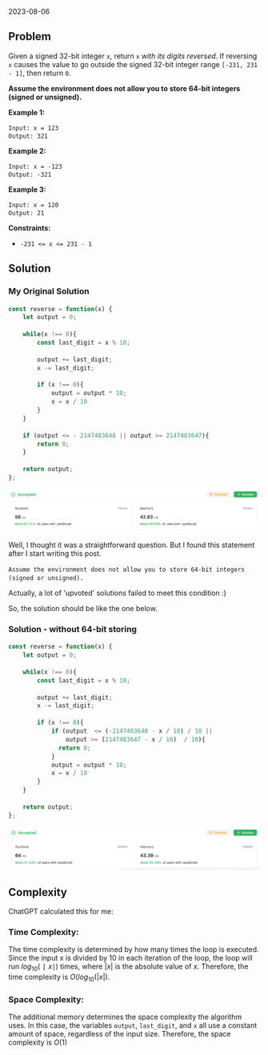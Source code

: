 2023-08-06

## Problem

Given a signed 32-bit integer `x`, return `x` *with its digits reversed*. If reversing `x` causes the value to go outside the signed 32-bit integer range `[-231, 231 - 1]`, then return `0`.

**Assume the environment does not allow you to store 64-bit integers (signed or unsigned).** 

**Example 1:**

```
Input: x = 123
Output: 321
```

**Example 2:**

```
Input: x = -123
Output: -321
```

**Example 3:**

```
Input: x = 120
Output: 21
```

**Constraints:**

- `-231 <= x <= 231 - 1`

## Solution

### My Original Solution

```javascript
const reverse = function(x) {
    let output = 0;

    while(x !== 0){
        const last_digit = x % 10;

        output += last_digit;
        x -= last_digit;

        if (x !== 0){
            output = output * 10;
            x = x / 10
        }
    }

    if (output <= - 2147483648 || output >= 2147483647){
        return 0;
    }
    
    return output;
};
```

![image-20230805213528718](../../../../images/typora/image-20230805213528718.png)

Well, I thought it was a straightforward question.
But I found this statement after I start writing this post.

`Assume the environment does not allow you to store 64-bit integers (signed or unsigned). `

Actually, a lot of 'upvoted' solutions failed to meet this condition :)

So, the solution should be like the one below.

### Solution - without 64-bit storing

```javascript
const reverse = function(x) {
    let output = 0;

    while(x !== 0){
        const last_digit = x % 10;

        output += last_digit;
        x -= last_digit;

        if (x !== 0){
          	if (output  <= (-2147483648 - x / 10) / 10 || 
              	output >= (2147483647 - x / 10)  / 10){
              return 0;
            }
            output = output * 10;
            x = x / 10
        }
    }
    
    return output;
};
```

![image-20230805214756996](../../../../images/typora/image-20230805214756996.png)

## Complexity

ChatGPT calculated this for me:

### Time Complexity:

The time complexity is determined by how many times the loop is executed. Since the input x is divided by 10 in each iteration of the loop, the loop will run $log_{10}(∣x∣)$ times, where $|x|$ is the absolute value of $x$. Therefore, the time complexity is $O(log_{10}(|x|)$.

### Space Complexity:

The additional memory determines the space complexity the algorithm uses. In this case, the variables `output`, `last_digit`, and `x` all use a constant amount of space, regardless of the input size. Therefore, the space complexity is $O(1)$